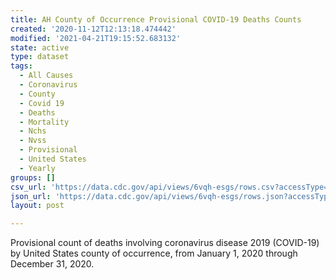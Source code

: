 ```yaml
---
title: AH County of Occurrence Provisional COVID-19 Deaths Counts
created: '2020-11-12T12:13:18.474442'
modified: '2021-04-21T19:15:52.683132'
state: active
type: dataset
tags:
  - All Causes
  - Coronavirus
  - County
  - Covid 19
  - Deaths
  - Mortality
  - Nchs
  - Nvss
  - Provisional
  - United States
  - Yearly
groups: []
csv_url: 'https://data.cdc.gov/api/views/6vqh-esgs/rows.csv?accessType=DOWNLOAD'
json_url: 'https://data.cdc.gov/api/views/6vqh-esgs/rows.json?accessType=DOWNLOAD'
layout: post

---
```

Provisional count of deaths involving coronavirus disease 2019 (COVID-19) by United States county of occurrence, from January 1, 2020 through December 31, 2020.
